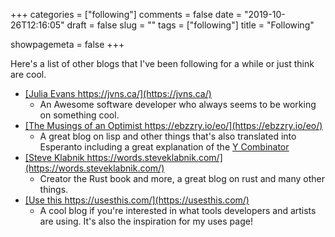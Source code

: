 +++
categories = ["following"]
comments = false
date = "2019-10-26T12:16:05"
draft = false
slug = ""
tags = ["following"]
title = "Following"

showpagemeta = false
+++

Here's a list of other blogs that I've been following for a while or just think are cool.

* <u>[Julia Evans https://jvns.ca/](https://jvns.ca/)</u>
  * An Awesome software developer who always seems to be working on something cool.
* <u>[The Musings of an Optimist https://ebzzry.io/eo/](https://ebzzry.io/eo/)</u>
  * A great blog on lisp and other things that's also translated into Esperanto including a great explanation of the <u>[Y Combinator](https://ebzzry.io/en/y/)</u>
* <u>[Steve Klabnik https://words.steveklabnik.com/](https://words.steveklabnik.com/)</u>
  * Creator the Rust book and more, a great blog on rust and many other things.
* <u>[Use this https://usesthis.com/](https://usesthis.com/)</u>
  * A cool blog if you're interested in what tools developers and artists are using. It's also the inspiration for my uses page!